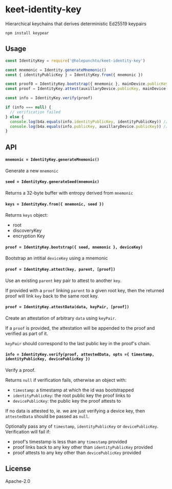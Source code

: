 # keet-identity-key

Hierarchical keychains that derives deterministic Ed25519 keypairs

```
npm install keypear
```

## Usage

``` js
const IdentityKey = require('@holepunchto/keet-identity-key')

const mnemonic = Identity.generateMnemonic()
const { identityPublicKey } = IdentityKey.from({ mnemonic })

const proof0 = IdentityKey.bootstrap({ mnemonic }, mainDevice.publicKey)
const proof = IdentityKey.attest(auxillaryDevice.publicKey, mainDevice, proof0)

const info = IdentityKey.verify(proof)

if (info === null) {
  // verification failed
} else {
  console.log(b4a.equals(info.identityPublicKey, identityPublicKey)) // true
  console.log(b4a.equals(info.publicKey, auxillaryDevice.publicKey)) // true
}
```

## API

#### `mnemonic = IdentityKey.generateMnemonic()`

Generate a new `mnemonic`

#### `seed = IdentityKey.generateSeed(mnemonic)`

Returns a 32-byte buffer with entropy derived from `mnemonic`

#### `keys = IdentityKey.from({ mnemonic, seed })`

Returns `keys` object:
- root
- discoveryKey
- encryption Key

#### `proof = IdentityKey.bootstrap({ seed, mnemonic }, deviceKey)`

Bootstrap an intitial `deviceKey` using a mnemonic

#### `proof = IdentityKey.attest(key, parent, [proof])`

Use an existing `parent` key pair to attest to another `key`.

If provided with a `proof` linking `parent` to a given root key, then the returned proof will link `key` back to the same root key.

#### `proof = IdentityKey.attestData(data, keyPair, [proof])`

Create an attestation of arbitrary `data` using `keyPair`.

If a `proof` is provided, the attestation will be appended to the proof and verified as part of it.

`keyPair` should correspond to the last public key in the proof's chain.

#### `info = IdentityKey.verify(proof, attestedData, opts ={ timestamp, identityPublicKey, devicePublicKey })`

Verify a proof.

Returns `null` if verification fails, otherwise an object with:
- `timestamp`: a timestamp at which the id was bootstrapped
- `identityPublicKey`: the root public key the proof links to
- `devicePublicKey`: the public key the proof attests to

If no data is attested to, ie. we are just verifying a device key, then `attestedData` should be passed as `null`.

Optionally pass any of `timestamp`, `identityPublicKey` or `devicePublicKey`. Verification will fail if:

- proof's timestamp is less than any `timestamp` provided
- proof links back to any key other than `identityPublicKey` provided
- proof attests to any key other than `devicePublicKey` provided

## License

Apache-2.0
